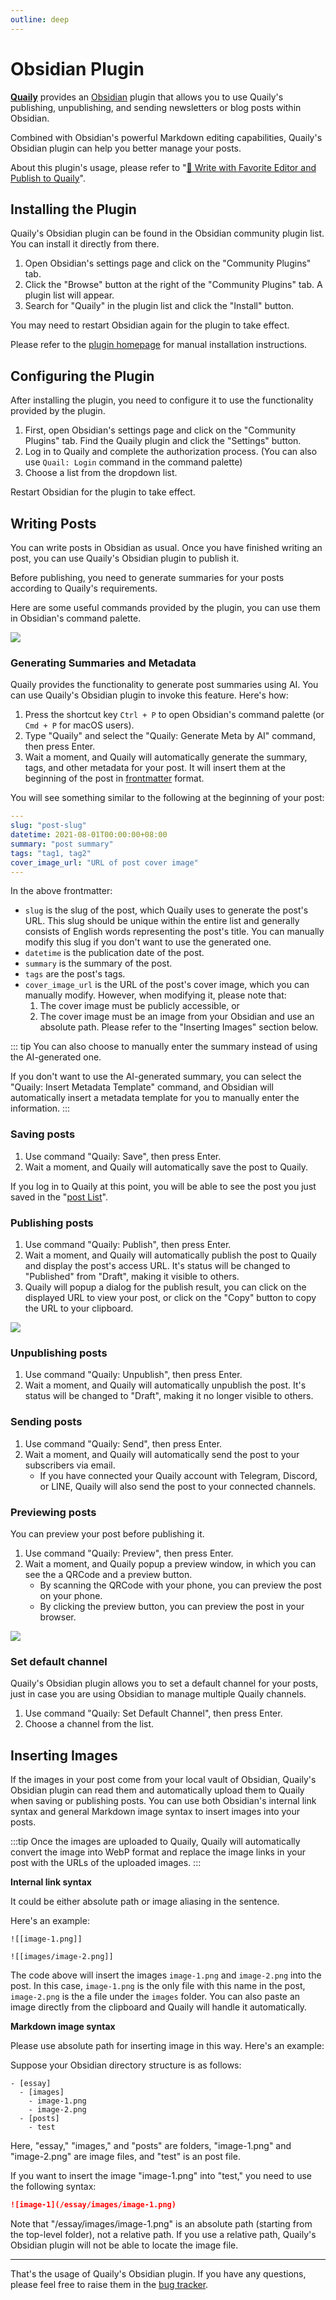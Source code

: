 ```yaml
---
outline: deep
---
```


# Obsidian Plugin

**[Quaily](https://quaily.com "Quaily Official Website")** provides an [Obsidian](https://obsidian.md/) plugin that allows you to use Quaily's publishing, unpublishing, and sending newsletters or blog posts within Obsidian. 

Combined with Obsidian's powerful Markdown editing capabilities, Quaily's Obsidian plugin can help you better manage your posts.

About this plugin's usage, please refer to "[📝 Write with Favorite Editor and Publish to Quaily](https://quaily.com/blog/p/write-with-favorite-editor-and-publish-to-quaily)".

## Installing the Plugin

Quaily's Obsidian plugin can be found in the Obsidian community plugin list. You can install it directly from there.

1. Open Obsidian's settings page and click on the "Community Plugins" tab.
2. Click the "Browse" button at the right of the "Community Plugins" tab. A plugin list will appear.
3. Search for "Quaily" in the plugin list and click the "Install" button.

You may need to restart Obsidian again for the plugin to take effect.

Please refer to the [plugin homepage](https://github.com/quailyquaily/obsidian-quail) for manual installation instructions.

## Configuring the Plugin

After installing the plugin, you need to configure it to use the functionality provided by the plugin.

1. First, open Obsidian's settings page and click on the "Community Plugins" tab. Find the Quaily plugin and click the "Settings" button.
2. Log in to Quaily and complete the authorization process. (You can also use `Quail: Login` command in the command palette)
3. Choose a list from the dropdown list.

Restart Obsidian for the plugin to take effect.

## Writing Posts

You can write posts in Obsidian as usual. Once you have finished writing an post, you can use Quaily's Obsidian plugin to publish it.

Before publishing, you need to generate summaries for your posts according to Quaily's requirements.

Here are some useful commands provided by the plugin, you can use them in Obsidian's command palette.

![](https://static.quail.ink/media/jo4uy0en.webp)


### Generating Summaries and Metadata

Quaily provides the functionality to generate post summaries using AI. You can use Quaily's Obsidian plugin to invoke this feature. Here's how:

1. Press the shortcut key `Ctrl + P` to open Obsidian's command palette (or `Cmd + P` for macOS users).
2. Type "Quaily" and select the "Quaily: Generate Meta by AI" command, then press Enter.
3. Wait a moment, and Quaily will automatically generate the summary, tags, and other metadata for your post. It will insert them at the beginning of the post in [frontmatter](https://jekyllrb.com/docs/front-matter/) format.

You will see something similar to the following at the beginning of your post:

```yaml
---
slug: "post-slug"
datetime: 2021-08-01T00:00:00+08:00
summary: "post summary"
tags: "tag1, tag2"
cover_image_url: "URL of post cover image"
---
```

In the above frontmatter:

- `slug` is the slug of the post, which Quaily uses to generate the post's URL. This slug should be unique within the entire list and generally consists of English words representing the post's title. You can manually modify this slug if you don't want to use the generated one.
- `datetime` is the publication date of the post.
- `summary` is the summary of the post.
- `tags` are the post's tags.
- `cover_image_url` is the URL of the post's cover image, which you can manually modify. However, when modifying it, please note that:
  1. The cover image must be publicly accessible, or
  2. The cover image must be an image from your Obsidian and use an absolute path. Please refer to the "Inserting Images" section below.

::: tip
You can also choose to manually enter the summary instead of using the AI-generated one.

If you don't want to use the AI-generated summary, you can select the "Quaily: Insert Metadata Template" command, and Obsidian will automatically insert a metadata template for you to manually enter the information.
:::

### Saving posts

1. Use command "Quaily: Save", then press Enter.
2. Wait a moment, and Quaily will automatically save the post to Quaily.

If you log in to Quaily at this point, you will be able to see the post you just saved in the "[post List](https://quaily.com/dashboard)".

### Publishing posts

1. Use command "Quaily: Publish", then press Enter.
2. Wait a moment, and Quaily will automatically publish the post to Quaily and display the post's access URL. It's status will be changed to "Published" from "Draft", making it visible to others.
3. Quaily will popup a dialog for the publish result, you can click on the displayed URL to view your post, or click on the "Copy" button to copy the URL to your clipboard.

![](https://static.quail.ink/media/q38uky74.webp)

### Unpublishing posts

1. Use command "Quaily: Unpublish", then press Enter.
2. Wait a moment, and Quaily will automatically unpublish the post. It's status will be changed to "Draft", making it no longer visible to others.

### Sending posts

1. Use command "Quaily: Send", then press Enter.
2. Wait a moment, and Quaily will automatically send the post to your subscribers via email.
   - If you have connected your Quaily account with Telegram, Discord, or LINE, Quaily will also send the post to your connected channels.

### Previewing posts

You can preview your post before publishing it.

1. Use command "Quaily: Preview", then press Enter.
2. Wait a moment, and Quaily popup a preview window, in which you can see the a QRCode and a preview button. 
   - By scanning the QRCode with your phone, you can preview the post on your phone.
   - By clicking the preview button, you can preview the post in your browser.

![](https://static.quail.ink/media/16nuk707.webp)


### Set default channel

Quaily's Obsidian plugin allows you to set a default channel for your posts, just in case you are using Obsidian to manage multiple Quaily channels.

1. Use command "Quaily: Set Default Channel", then press Enter.
2. Choose a channel from the list.

## Inserting Images

If the images in your post come from your local vault of Obsidian, Quaily's Obsidian plugin can read them and automatically upload them to Quaily when saving or publishing posts.
You can use both Obsidian's internal link syntax and general Markdown image syntax to insert images into your posts.

:::tip
Once the images are uploaded to Quaily, Quaily will automatically convert the image into WebP format and replace the image links in your post with the URLs of the uploaded images.
:::

**Internal link syntax**

It could be either absolute path or image aliasing in the sentence.

Here's an example:

```
![[image-1.png]]

![[images/image-2.png]]
```

The code above will insert the images `image-1.png` and `image-2.png` into the post. In this case, `image-1.png` is the only file with this name in the post, `image-2.png` is the a file under the `images` folder.
You can also paste an image directly from the clipboard and Quaily will handle it automatically.

**Markdown image syntax**

Please use absolute path for inserting image in this way. Here's an example:

Suppose your Obsidian directory structure is as follows:

```
- [essay]
  - [images]
    - image-1.png
    - image-2.png
  - [posts]
    - test
```

Here, "essay," "images," and "posts" are folders, "image-1.png" and "image-2.png" are image files, and "test" is an post file.

If you want to insert the image "image-1.png" into "test," you need to use the following syntax:

```markdown
![image-1](/essay/images/image-1.png)
```

Note that "/essay/images/image-1.png" is an absolute path (starting from the top-level folder), not a relative path. If you use a relative path, Quaily's Obsidian plugin will not be able to locate the image file.

---

That's the usage of Quaily's Obsidian plugin. If you have any questions, please feel free to raise them in the [bug tracker](https://github.com/orgs/quailyquaily/projects/2/views/2).
